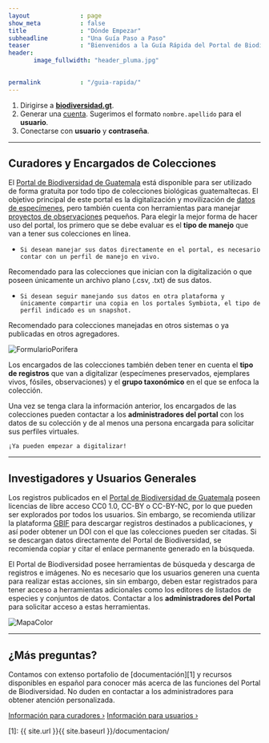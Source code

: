 ```yaml
---
layout              : page
show_meta           : false
title               : "Dónde Empezar"
subheadline         : "Una Guía Paso a Paso"
teaser              : "Bienvenidos a la Guía Rápida del Portal de Biodiversidad de Guatemala. En esta sección pueden encontrar los primeros pasos para utilizar esta plataforma especializada en información de biodiversidad."
header: 
       image_fullwidth: "header_pluma.jpg"
            

permalink           : "/guia-rapida/"
---
```

1. Dirigirse a [**biodiversidad.gt**](https://biodiversidad.gt).
1. Generar una [cuenta](https://biodiversidad.gt/portal/profile/newprofile.php). Sugerimos el formato `nombre.apellido` para el **usuario**.
1. Conectarse con **usuario** y **contraseña**.

---

## Curadores y Encargados de Colecciones

El [Portal de Biodiversidad de Guatemala](https://biodiversidad.gt) está disponible para ser utilizado de forma gratuita por todo tipo de colecciones biológicas guatemaltecas. El objetivo principal de este portal es la digitalización y movilización de [datos de especímenes](https://biodiversidad.gt/portal/collections/list.php?db=21&hasimages=1&taxa=Solanaceae&usethes=1&taxontype=2), pero también cuenta con herramientas para manejar [proyectos de observaciones](https://biodiversidad.gt/portal/collections/list.php?db=7&reset=1&country=Guatemala&state=&county=) pequeños. Para elegir la mejor forma de hacer uso del portal, los primero que se debe evaluar es el **tipo de manejo** que van a tener sus colecciones en línea.

- `Si desean manejar sus datos directamente en el portal, es necesario contar con un perfil de manejo en vivo.`

Recomendado para las colecciones que inician con la digitalización o que poseen únicamente un archivo plano (.csv, .txt) de sus datos.

- `Si desean seguir manejando sus datos en otra plataforma y únicamente compartir una copia en los portales Symbiota, el tipo de perfil indicado es un snapshot.`

Recomendado para colecciones manejadas en otros sistemas o ya publicadas en otros agregadores.

![FormularioPorifera](https://github.com/biodiversidadgt/docs/assets/69399374/a994435a-493c-41a2-8f37-15bdd9d51a25)


Los encargados de las colecciones también deben tener en cuenta el **tipo de registros** que van a digitalizar (especímenes preservados, ejemplares vivos, fósiles, observaciones) y el **grupo taxonómico** en el que se enfoca la colección.

Una vez se tenga clara la información anterior, los encargados de las colecciones pueden contactar a los **administradores del portal** con los datos de su colección y de al menos una persona encargada para solicitar sus perfiles virtuales.

`¡Ya pueden empezar a digitalizar!`

---

## Investigadores y Usuarios Generales

Los registros publicados en el [Portal de Biodiversidad de Guatemala](https://biodiversidad.gt) poseen licencias de libre acceso CC0 1.0, CC-BY o CC-BY-NC, por lo que pueden ser explorados por todos los usuarios. Sin embargo, se recomienda utilizar la plataforma [GBIF](https://www.gbif.org/installation/81a4adb0-0d86-420e-8b5e-7583985d1b6f) para descargar registros destinados a publicaciones, y así poder obtener un DOI con el que las colecciones pueden ser citadas. Si se descargan datos directamente del Portal de Biodiversidad, se recomienda copiar y citar el enlace permanente generado en la búsqueda.

El Portal de Biodiversidad posee herramientas de búsqueda y descarga de registros e imágenes. No es necesario que los usuarios generen una cuenta para realizar estas acciones, sin sin embargo, deben estar registrados para tener acceso a herramientas adicionales como los editores de listados de especies y conjuntos de datos. Contactar a los **administradores del Portal** para solicitar acceso a estas herramientas.

![MapaColor](https://biodiversidadgt.github.io/docs/images/Mapacolor.jpg)

---

## ¿Más preguntas?

Contamos con extenso portafolio de [documentación][1] y recursos disponibles en español para conocer más acerca de las funciones del Portal de Biodiversidad. No duden en contactar a los administradores para obtener atención personalizada.

<a class="radius button small" href="{{ site.url }}{{ site.baseurl }}/curadores/">Información para curadores ›</a>
<a class="radius button small" href="{{ site.url }}{{ site.baseurl }}/usuarios/">Información para usuarios ›</a>


 [1]: {{ site.url }}{{ site.baseurl }}/documentacion/
